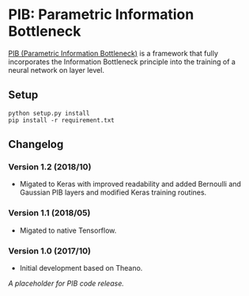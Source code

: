 # PIB: Parametric Information Bottleneck  
[PIB (Parametric Information Bottleneck)](https://arxiv.org/abs/1712.01272) is a framework that fully incorporates the Information Bottleneck principle into the training of a neural network on layer level.

## Setup 
`python setup.py install`  
`pip install -r requirement.txt`   

## Changelog   
### Version 1.2 (2018/10)
* Migated to Keras with improved readability and added Bernoulli and Gaussian PIB layers and modified Keras training routines.
### Version 1.1 (2018/05)
* Migated to native Tensorflow. 
### Version 1.0 (2017/10)  
* Initial development based on Theano. 

*A placeholder for PIB code release.*
